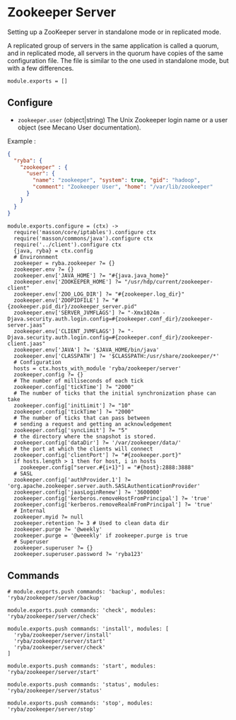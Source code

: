 
# Zookeeper Server

Setting up a ZooKeeper server in standalone mode or in replicated mode.

A replicated group of servers in the same application is called a quorum, and in
replicated mode, all servers in the quorum have copies of the same configuration
file. The file is similar to the one used in standalone mode, but with a few
differences.

    module.exports = []

## Configure

*   `zookeeper.user` (object|string)
    The Unix Zookeeper login name or a user object (see Mecano User documentation).

Example :

```json
{
  "ryba": {
    "zookeeper" : {
      "user": {
        "name": "zookeeper", "system": true, "gid": "hadoop",
        "comment": "Zookeeper User", "home": "/var/lib/zookeeper"
      }
    }
  }
}
```

    module.exports.configure = (ctx) ->
      require('masson/core/iptables').configure ctx
      require('masson/commons/java').configure ctx
      require('../client').configure ctx
      {java, ryba} = ctx.config
      # Environnment
      zookeeper = ryba.zookeeper ?= {}
      zookeeper.env ?= {}
      zookeeper.env['JAVA_HOME'] ?= "#{java.java_home}"
      zookeeper.env['ZOOKEEPER_HOME'] ?= "/usr/hdp/current/zookeeper-client"
      zookeeper.env['ZOO_LOG_DIR'] ?= "#{zookeeper.log_dir}"
      zookeeper.env['ZOOPIDFILE'] ?= "#{zookeeper.pid_dir}/zookeeper_server.pid"
      zookeeper.env['SERVER_JVMFLAGS'] ?= "-Xmx1024m -Djava.security.auth.login.config=#{zookeeper.conf_dir}/zookeeper-server.jaas"
      zookeeper.env['CLIENT_JVMFLAGS'] ?= "-Djava.security.auth.login.config=#{zookeeper.conf_dir}/zookeeper-client.jaas"
      zookeeper.env['JAVA'] ?= '$JAVA_HOME/bin/java'
      zookeeper.env['CLASSPATH'] ?= '$CLASSPATH:/usr/share/zookeeper/*'
      # Configuration
      hosts = ctx.hosts_with_module 'ryba/zookeeper/server'
      zookeeper.config ?= {}
      # The number of milliseconds of each tick
      zookeeper.config['tickTime'] ?= "2000"
      # The number of ticks that the initial synchronization phase can take
      zookeeper.config['initLimit'] ?= "10"
      zookeeper.config['tickTime'] ?= "2000"
      # The number of ticks that can pass between
      # sending a request and getting an acknowledgement
      zookeeper.config['syncLimit'] ?= "5"
      # the directory where the snapshot is stored.
      zookeeper.config['dataDir'] ?= '/var/zookeeper/data/'
      # the port at which the clients will connect
      zookeeper.config['clientPort'] ?= "#{zookeeper.port}"
      if hosts.length > 1 then for host, i in hosts
        zookeeper.config["server.#{i+1}"] = "#{host}:2888:3888"
      # SASL
      zookeeper.config['authProvider.1'] ?= 'org.apache.zookeeper.server.auth.SASLAuthenticationProvider'
      zookeeper.config['jaasLoginRenew'] ?= '3600000'
      zookeeper.config['kerberos.removeHostFromPrincipal'] ?= 'true'
      zookeeper.config['kerberos.removeRealmFromPrincipal'] ?= 'true'
      # Internal
      zookeeper.myid ?= null
      zookeeper.retention ?= 3 # Used to clean data dir
      zookeeper.purge ?= '@weekly'
      zookeeper.purge = '@weeekly' if zookeeper.purge is true
      # Superuser
      zookeeper.superuser ?= {}
      zookeeper.superuser.password ?= 'ryba123'

## Commands

    # module.exports.push commands: 'backup', modules: 'ryba/zookeeper/server/backup'

    module.exports.push commands: 'check', modules: 'ryba/zookeeper/server/check'

    module.exports.push commands: 'install', modules: [
      'ryba/zookeeper/server/install'
      'ryba/zookeeper/server/start'
      'ryba/zookeeper/server/check'
    ]

    module.exports.push commands: 'start', modules: 'ryba/zookeeper/server/start'

    module.exports.push commands: 'status', modules: 'ryba/zookeeper/server/status'

    module.exports.push commands: 'stop', modules: 'ryba/zookeeper/server/stop'
